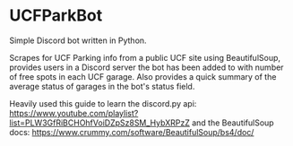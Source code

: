 # UCFParkBot
Simple Discord bot written in Python.

Scrapes for UCF Parking info from a public UCF site using BeautifulSoup, provides users in a Discord server the bot has been added to with number of free spots in each UCF garage. Also provides a quick summary of the average status of garages in the bot's status field.

Heavily used this guide to learn the discord.py api: https://www.youtube.com/playlist?list=PLW3GfRiBCHOhfVoiDZpSz8SM_HybXRPzZ
and the BeautifulSoup docs: https://www.crummy.com/software/BeautifulSoup/bs4/doc/
